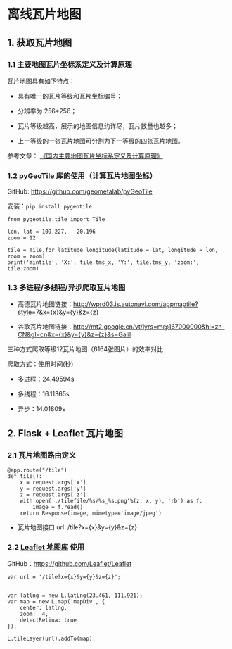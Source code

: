 # 离线瓦片地图


## 1. 获取瓦片地图


### 1.1 主要地图瓦片坐标系定义及计算原理

瓦片地图具有如下特点：

* 具有唯一的瓦片等级和瓦片坐标编号；

* 分辨率为 256*256；

* 瓦片等级越高，展示的地图信息约详尽，瓦片数量也越多；

* 上一等级的一张瓦片地图可分割为下一等级的四张瓦片地图。

参考文章：  [《国内主要地图瓦片坐标系定义及计算原理》](https://blog.csdn.net/wudiazu/article/details/76597294)


### 1.2 [pyGeoTile 库](https://github.com/geometalab/pyGeoTile)的使用（计算瓦片地图坐标）

GitHub: https://github.com/geometalab/pyGeoTile

安装：`pip install pygeotile`

```
from pygeotile.tile import Tile

lon, lat = 109.227, - 20.196
zoom = 12

tile = Tile.for_latitude_longitude(latitude = lat, longitude = lon, zoom = zoom)
print('mintile', 'X:', tile.tms_x, 'Y:', tile.tms_y, 'zoom:', tile.zoom)
```


### 1.3 多进程/多线程/异步爬取瓦片地图

* 高德瓦片地图链接：http://wprd03.is.autonavi.com/appmaptile?style=7&x={x}&y={y}&z={z}

* 谷歌瓦片地图链接：http://mt2.google.cn/vt/lyrs=m@167000000&hl=zh-CN&gl=cn&x={x}&y={y}&z={z}&s=Galil

三种方式爬取等级12瓦片地图（6164张图片）的效率对比

爬取方式：使用时间(秒)

* 多进程：24.49594s

* 多线程：16.11365s

* 异步：14.01809s


## 2. Flask + Leaflet 瓦片地图


### 2.1 瓦片地图路由定义

```
@app.route("/tile")
def tile():
    x = request.args['x']
    y = request.args['y']
    z = request.args['z']
    with open('./tilefile/%s/%s_%s.png'%(z, x, y), 'rb') as f:
        image = f.read()
    return Response(image, mimetype='image/jpeg')
```

* 瓦片地图接口 url: /tile?x={x}&y={y}&z={z}


### 2.2 [Leaflet 地图库](https://leafletjs.com/) 使用

GitHub：https://github.com/Leaflet/Leaflet

```
var url = '/tile?x={x}&y={y}&z={z}';


var latlng = new L.latLng(23.461, 111.921);
var map = new L.map('mapDiv', {
	center: latlng,
	zoom:  4,
	detectRetina: true
});

L.tileLayer(url).addTo(map);
```